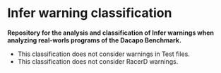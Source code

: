 # Infer warning classification

**Repository for the analysis and classification of Infer warnings when analyzing real-worls programs of the Dacapo Benchmark.**

* This classification does not consider warnings in Test files. 
* This classification does not consider RacerD warnings.
